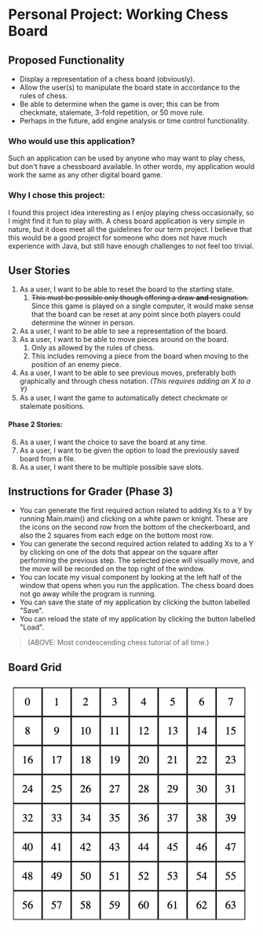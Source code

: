 # Personal Project: Working Chess Board

## Proposed Functionality

- Display a representation of a chess board (obviously).
- Allow the user(s) to manipulate the board state in accordance to the rules of chess.
- Be able to determine when the game is over; this can be from checkmate, stalemate, 3-fold repetition, or 50 move rule.
- Perhaps in the future, add engine analysis or time control functionality.

### Who would use this application?
Such an application can be used by anyone who may want to play chess, but don't have a chessboard available. In other
words, my application would work the same as any other digital board game.

### Why I chose this project:
I found this project idea interesting as I enjoy playing chess occasionally, so I might find it fun to play with.
A chess board application is very simple in nature, but it does meet all the guidelines for our term project. I believe
that this would be a good project for someone who does not have much experience with Java, but still have enough 
challenges to not feel too trivial.


## User Stories
1. As a user, I want to be able to reset the board to the starting state.
   1. ~~This must be possible only though offering a draw **and** resignation.~~ Since this game is played on a single 
   computer, it would make sense that the board can be reset at any point since both players could determine the winner
   in person.
2. As a user, I want to be able to see a representation of the board.
3. As a user, I want to be able to move pieces around on the board.
   1. Only as allowed by the rules of chess. 
   2. This includes removing a piece from the board when moving to the position of an enemy piece.
4. As a user, I want to be able to see previous moves, preferably both graphically and through chess notation. 
*(This requires adding an X to a Y)*
5. As a user, I want the game to automatically detect checkmate or stalemate positions.
#### Phase 2 Stories:
6. As a user, I want the choice to save the board at any time.
7. As a user, I want to be given the option to load the previously saved board from a file.
8. As a user, I want there to be multiple possible save slots.

## Instructions for Grader (Phase 3)
- You can generate the first required action related to adding Xs to a Y by running Main.main() and clicking on a white 
pawn or knight. These are the icons on the second row from the bottom of the checkerboard, 
and also the 2 squares from each edge on the bottom most row.
- You can generate the second required action related to adding Xs to a Y by clicking on one of the dots that appear 
on the square after performing the previous step. The selected piece will visually move, and the move will be recorded on the top
right of the window.
- You can locate my visual component by looking at the left half of the window that opens when you run the application.
The chess board does not go away while the program is running.
- You can save the state of my application by clicking the button labelled "Save".
- You can reload the state of my application by clicking the button labelled "Load".
> (ABOVE: Most condescending chess tutorial of all time.)

## Board Grid
![8x8 grid from 0-63](grid.png "Putting this here for future reference")